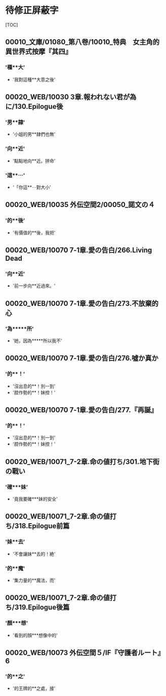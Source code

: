 # 待修正屏蔽字

[TOC]

## 00010_文庫/01080_第八卷/10010_特典　女主角的異世界式按摩『其四』

### '種**大'

- '我對這種**大意之後'


## 00020_WEB/10030 3章.報われない君が為に/130.Epilogue後

### '男**隷'

- '小姐的男**隷們也無'

### '向**近'

- '點點地向**近。拼命'

### '這**⋯'

- '「你這**⋯對大小'


## 00020_WEB/10035 外伝空間2/00050_諾文の４

### '的**後'

- '有價值的**後，我把'


## 00020_WEB/10070 7‐1章.愛の告白/266.Living Dead

### '向**近'

- '前一步向**近過來。'


## 00020_WEB/10070 7‐1章.愛の告白/273.不放棄的心

### '為*****所'

- '她，因為*****所以我不'


## 00020_WEB/10070 7‐1章.愛の告白/276.噓か真か

### '的**！'

- '沒出息的**！別一到'
- '腔作勢的**！妹控！'


## 00020_WEB/10070 7‐1章.愛の告白/277.『再誕』

### '的**！'

- '沒出息的**！別一到'
- '腔作勢的**！妹控！'


## 00020_WEB/10071_7-2章.命の値打ち/301.地下街の戰い

### '確***妹'

- '竟我要確***妹的安全'


## 00020_WEB/10071_7-2章.命の値打ち/318.Epilogue前篇

### '妹**去'

- '不會讓妹**去的！絶'

### '的**魔'

- '集力量的**魔法，而'


## 00020_WEB/10071_7-2章.命の値打ち/319.Epilogue後篇

### '顏***想'

- '看到的顏***想像中的'


## 00020_WEB/10073 外伝空間５/IF『守護者ルート』6

### '的**之'

- '的王牌的**之處，接'
